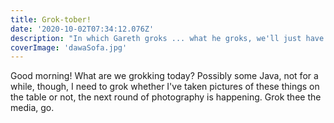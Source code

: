 ```yaml
---
title: Grok-tober!
date: '2020-10-02T07:34:12.076Z'
description: "In which Gareth groks ... what he groks, we'll just have to see!"
coverImage: 'dawaSofa.jpg'
---
```


Good morning! What are we grokking today? Possibly some Java, not for a while, though, I need to grok whether I've taken pictures of these things on the table or not, the next round of photography is happening. Grok thee the media, go.
